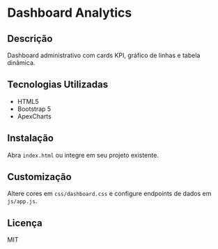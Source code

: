 # Dashboard Analytics

## Descrição
Dashboard administrativo com cards KPI, gráfico de linhas e tabela dinâmica.

## Tecnologias Utilizadas
- HTML5
- Bootstrap 5
- ApexCharts

## Instalação
Abra `index.html` ou integre em seu projeto existente.

## Customização
Altere cores em `css/dashboard.css` e configure endpoints de dados em `js/app.js`.

## Licença
MIT
